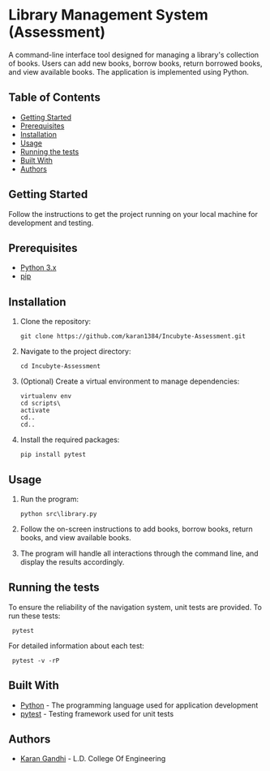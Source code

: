 # Library Management System (Assessment)

A command-line interface tool designed for managing a library's collection of books. Users can add new books, borrow books, return borrowed books, and view available books. The application is implemented using Python.

## Table of Contents

- [Getting Started](#getting-started)
- [Prerequisites](#prerequisites)
- [Installation](#installation)
- [Usage](#usage)
- [Running the tests](#running-the-tests)
- [Built With](#built-with)
- [Authors](#authors)

## Getting Started

Follow the instructions to get the project running on your local machine for development and testing.

## Prerequisites

- [Python 3.x](https://www.python.org/)
- [pip](https://pip.pypa.io/en/stable/)

## Installation

1. Clone the repository:

   ```
   git clone https://github.com/karan1384/Incubyte-Assessment.git
   ```

2. Navigate to the project directory:

   ```
   cd Incubyte-Assessment
   ```

3. (Optional) Create a virtual environment to manage dependencies:

   ```
   virtualenv env
   cd scripts\
   activate
   cd..
   cd..
   ```

4. Install the required packages:
   ```
   pip install pytest
   ```


## Usage

1. Run the program:

   ```
   python src\library.py
   ```

2. Follow the on-screen instructions to add books, borrow books, return books, and view available books.

3. The program will handle all interactions through the command line, and display the results accordingly.

## Running the tests

To ensure the reliability of the navigation system, unit tests are provided. To run these tests:

`  pytest
 `

For detailed information about each test:

`  pytest -v -rP
 `


## Built With

- [Python](https://www.python.org/) - The programming language used for application development
- [pytest](https://docs.pytest.org/en/stable/) - Testing framework used for unit tests

## Authors

- [Karan Gandhi](https://github.com/karan1384) - L.D. College Of Engineering
